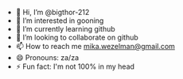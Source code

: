 - 👋 Hi, I’m @bigthor-212
- 👀 I’m interested in gooning
- 🌱 I’m currently learning github
- 💞️ I’m looking to collaborate on github
- 📫 How to reach me mika.wezelman@gmail.com
- 😄 Pronouns: za/za
- ⚡ Fun fact: I'm not 100% in my head

<!---
bigthor-212/bigthor-212 is a ✨ special ✨ repository because its `README.md` (this file) appears on your GitHub profile.
You can click the Preview link to take a look at your changes.
--->
